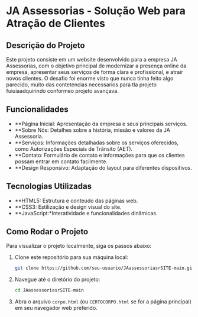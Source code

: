 # JA Assessorias - Solução Web para Atração de Clientes

## Descrição do Projeto

Este projeto consiste em um website desenvolvido para a empresa JA Assessorias, com o objetivo principal de modernizar a presença online da empresa, apresentar seus serviços de forma clara e profissional, e atrair novos clientes. O desafio foi enorme visto que nunca tinha feito algo parecido, muito das contetencias necessarios para tla projeto fuiuiaadquirindo conformeo projeto avançava.

## Funcionalidades

- **Página Inicial: Apresentação da empresa e seus principais serviços.
- **Sobre Nós: Detalhes sobre a história, missão e valores da JA Assessoria.
- **Serviços: Informações detalhadas sobre os serviços oferecidos, como Autorizações Especiais de Trânsito (AET).
- **Contato: Formulário de contato e informações para que os clientes possam entrar em contato facilmente.
- **Design Responsivo: Adaptação do layout para diferentes dispositivos.

## Tecnologias Utilizadas

- **HTML5: Estrutura e conteúdo das páginas web.
- **CSS3: Estilização e design visual do site.
- **JavaScript:*Interatividade e funcionalidades dinâmicas.

## Como Rodar o Projeto

Para visualizar o projeto localmente, siga os passos abaixo:

1. Clone este repositório para sua máquina local:
   ```bash
   git clone https://github.com/seu-usuario/JAassessoriasrSITE-main.git
   ```
2. Navegue até o diretório do projeto:
   ```bash
   cd JAassessoriasrSITE-main
   ```
3. Abra o arquivo `corpo.html` (ou `CERTOCORPO.html` se for a página principal) em seu navegador web preferido.


